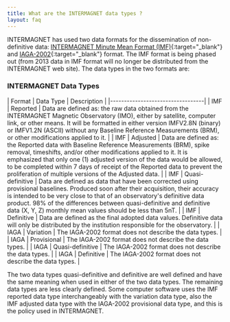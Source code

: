 ```yaml
---
title: What are the INTERMAGNET data types ?
layout: faq
---
```


INTERMAGNET has used two data formats for the dissemination of non-definitive data: [INTERMAGNET Minute Mean Format (IMF)](http://www.intermagnet.org/data-donnee/formats/imfv123-eng.php){:target="_blank"} and [IAGA-2002](https://www.ngdc.noaa.gov/IAGA/vdat/IAGA2002/iaga2002format.html){:target="_blank"} format. The IMF format is being phased out (from 2013 data in IMF format will no longer be distributed from the INTERMAGNET web site). The data types in the two formats are:

### INTERMAGNET Data Types

| Format | Data Type | Description |
|----------------------------------|
| IMF | Reported | Data are defined as: the raw data obtained from the INTERMAGNET Magnetic Observatory (IMO), either by satellite, computer link, or other means. It will be formatted in either version IMFV2.8N (binary) or IMFV1.2N (ASCII) without any Baseline Reference Measurements (BRM), or other modifications applied to it. |
| IMF | Adjusted | Data are defined as: the Reported data with Baseline Reference Measurements (BRM), spike removal, timeshifts, and/or other modifications applied to it. It is emphasized that only one (1) adjusted version of the data would be allowed, to be completed within 7 days of receipt of the Reported data to prevent the proliferation of multiple versions of the Adjusted data. |
| IMF | Quasi-definitive | Data are defined as data that have been corrected using provisional baselines. Produced soon after their acquisition, their accuracy is intended to be very close to that of an observatory's definitive data product. 98% of the differences between quasi-definitive and definitive data (X, Y, Z) monthly mean values should be less than 5nT. |
| IMF | Definitive | Data are defined as the final adopted data values. Definitive data will only be distributed by the institution responsible for the observatory. |
| IAGA | Variation | The IAGA-2002 format does not describe the data types. |
| IAGA | Provisional | The IAGA-2002 format does not describe the data types. |
| IAGA | Quasi-definitive | The IAGA-2002 format does not describe the data types. |
| IAGA | Definitive | The IAGA-2002 format does not describe the data types. |

The two data types quasi-definitive and definitive are well defined and have the same meaning when used in either of the two data types. The remaining data types are less clearly defined. Some computer software uses the IMF reported data type interchangeably with the variation data type, also the IMF adjusted data type with the IAGA-2002 provisional data type, and this is the policy used in INTERMAGNET.